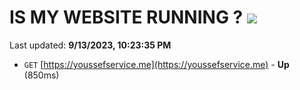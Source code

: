 # IS MY WEBSITE RUNNING ? [![](https://img.shields.io/static/v1?label=Sponsor&message=%E2%9D%A4&logo=GitHub&color=%23fe8e86)](https://github.com/sponsors/<username>)

Last updated: **9/13/2023, 10:23:35 PM**

- `GET` [https://youssefservice.me](https://youssefservice.me) - **Up** (850ms)
